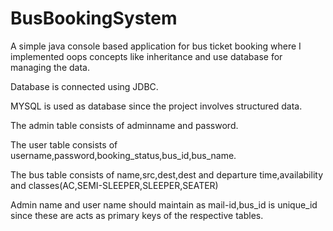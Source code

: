 # BusBookingSystem

A simple java console based application for bus ticket booking where I implemented oops concepts like inheritance and use database for managing the data.

Database is connected using JDBC.

MYSQL is used as database since the project involves structured data.

The admin table consists of adminname and password.

The user table consists of username,password,booking_status,bus_id,bus_name.

The bus table consists of name,src,dest,dest and departure time,availability and classes(AC,SEMI-SLEEPER,SLEEPER,SEATER)

Admin name and user name should maintain as mail-id,bus_id is unique_id since these are acts as primary keys of the respective tables.
